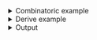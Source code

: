 <details><summary>Combinatoric example</summary>

```no_run
#[derive(Debug, Clone)]
pub struct Options {
    name: String,
    money: u32,
}

fn starting_money() -> Result<u32, &'static str> {
    Ok(330)
}

pub fn options() -> OptionParser<Options> {
    // User can customise a name
    let name = long("name").help("Use a custom user name").argument("NAME");
    // but not starting amount of money
    let money = pure_with(starting_money);
    construct!(Options { name, money }).to_options()
}

fn main() {
    println!("{:?}", options().run())
}
```

</details>
<details><summary>Derive example</summary>

```no_run
#[derive(Debug, Clone, Bpaf)]
#[bpaf(options)]
pub struct Options {
    #[bpaf(argument("NAME"))]
    /// Use a custom user name
    name: String,
    #[bpaf(pure_with(starting_money))]
    money: u32,
}

fn starting_money() -> Result<u32, &'static str> {
    Ok(330)
}

fn main() {
    println!("{:?}", options().run())
}
```

</details>
<details><summary>Output</summary>

`pure` does not show up in `--help` message


<div class='bpaf-doc'>
$ app --help<br>
<p><b>Usage</b>: <tt><b>app</b></tt> <tt><b>--name</b></tt>=<tt><i>NAME</i></tt></p><p><div>
<b>Available options:</b></div><dl><dt><tt><b>    --name</b></tt>=<tt><i>NAME</i></tt></dt>
<dd>Use a custom user name</dd>
<dt><tt><b>-h</b></tt>, <tt><b>--help</b></tt></dt>
<dd>Prints help information</dd>
</dl>
</p>
<style>
div.bpaf-doc {
    padding: 14px;
    background-color:var(--code-block-background-color);
    font-family: "Source Code Pro", monospace;
    margin-bottom: 0.75em;
}
div.bpaf-doc dt { margin-left: 1em; }
div.bpaf-doc dd { margin-left: 3em; }
div.bpaf-doc dl { margin-top: 0; padding-left: 1em; }
div.bpaf-doc  { padding-left: 1em; }
</style>
</div>


And there's no way to alter the value from the command line


<div class='bpaf-doc'>
$ app --name Bob<br>
Options { name: "Bob", money: 330 }
</div>


Any attempts to do so would result in an error :)


<div class='bpaf-doc'>
$ app --money 100000 --name Hackerman<br>
<b>Error:</b> <b>--money</b> is not expected in this context
<style>
div.bpaf-doc {
    padding: 14px;
    background-color:var(--code-block-background-color);
    font-family: "Source Code Pro", monospace;
    margin-bottom: 0.75em;
}
div.bpaf-doc dt { margin-left: 1em; }
div.bpaf-doc dd { margin-left: 3em; }
div.bpaf-doc dl { margin-top: 0; padding-left: 1em; }
div.bpaf-doc  { padding-left: 1em; }
</style>
</div>

</details>